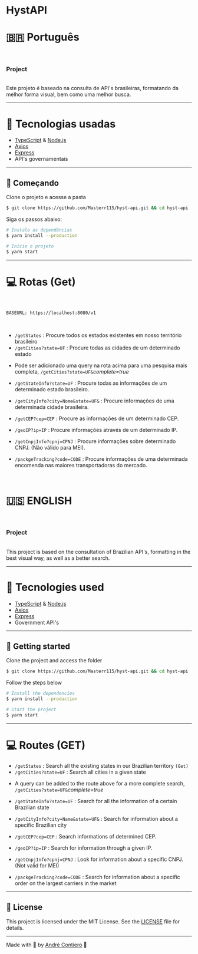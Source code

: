 # HystAPI

# 🇧🇷 Português

<br>

### Project

<br>
Este projeto é baseado na consulta de API's brasileiras, formatando da melhor forma visual, bem como uma melhor busca.

---

# 🧪 Tecnologias usadas

- [TypeScript](https://www.typescriptlang.org) & [Node.js](https://nodejs.org/en/)
- [Axios](https://github.com/axios/axios)
- [Express](https://expressjs.com/pt-br/)
- API's governamentais

---

## 🚀 Começando

Clone o projeto e acesse a pasta

```bash
$ git clone https://github.com/Masterr115/hyst-api.git && cd hyst-api
```

Siga os passos abaixo:

```bash
# Instale as dependências
$ yarn install --production

# Inicie o projeto
$ yarn start
```

---

# 💻 Rotas (Get)

<br>

```
BASEURL: https://localhost:8080/v1
```

<br>

- `/getStates` : Procure todos os estados existentes em nosso território brasileiro
- `/getCities?state=UF` : Procure todas as cidades de um determinado estado

* Pode ser adicionado uma query na rota acima para uma pesquisa mais completa, `/getCities?state=UF&`_complete=true_

- `/getStateInfo?state=UF` : Procure todas as informações de um determinado estado brasileiro.
- `/getCityInfo?city=Nome&state=UF&` : Procure informações de uma determinada cidade brasileira.
- `/getCEP?cep=CEP` : Procure as informações de um determinado CEP.
- `/geoIP?ip=IP` : Procure informações através de um determinado IP.

- `/getCnpjInfo?cpnj=CPNJ` : Procure informações sobre determinado CNPJ. (Não válido para MEI).

- `/packgeTracking?code=CODE` : Procure informações de uma determinada encomenda nas maiores transportadoras do mercado.

<br>

# 🇺🇸 ENGLISH

<br>

### Project

<br>
This project is based on the consultation of Brazilian API's, formatting in the best visual way, as well as a better search.

---

# 🧪 Tecnologies used

- [TypeScript](https://www.typescriptlang.org) & [Node.js](https://nodejs.org/en/)
- [Axios](https://github.com/axios/axios)
- [Express](https://expressjs.com/pt-br/)
- Government API's

---

## 🚀 Getting started

Clone the project and access the folder

```bash
$ git clone https://github.com/Masterr115/hyst-api.git && cd hyst-api
```

Follow the steps below

```bash
# Install the dependencies
$ yarn install --production

# Start the project
$ yarn start
```

---

# 💻 Routes (GET)

- `/getStates` : Search all the existing states in our Brazilian territory `(Get)`
- `/getCities?state=UF` : Search all cities in a given state

* A query can be added to the route above for a more complete search, `/getCities?state=UF&`_complete=true_

- `/getStateInfo?state=UF` : Search for all the information of a certain Brazilian state
- `/getCityInfo?city=Name&state=UF&` : Search for information about a specific Brazilian city
- `/getCEP?cep=CEP` : Search informations of determined CEP.
- `/geoIP?ip=IP` : Search for information through a given IP.

- `/getCnpjInfo?cpnj=CPNJ` : Look for information about a specific CNPJ. (Not valid for MEI)

- `/packgeTracking?code=CODE` : Search for information about a specific order on the largest carriers in the market

---

## 📝 License

This project is licensed under the MIT License. See the [LICENSE](LICENSE.md) file for details.

---

Made with 💜 by [André Contiero](https://github.com/Masterr115) 👋
